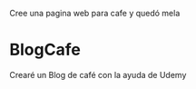 Cree una pagina web para cafe y quedó mela 


# BlogCafe
Crearé un Blog de café con la ayuda de Udemy 
